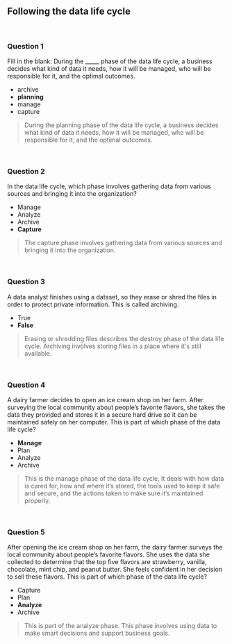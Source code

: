 ## Following the data life cycle

&nbsp;

### Question 1

Fill in the blank: During the _____ phase of the data life cycle, a business decides what kind of data it needs, how it will be managed, who will be responsible for it, and the optimal outcomes.

* archive
* **planning**
* manage
* capture

> During the planning phase of the data life cycle, a business decides what kind of data it needs, how it will be managed, who will be responsible for it, and the optimal outcomes.

&nbsp;

### Question 2

In the data life cycle, which phase involves gathering data from various sources and bringing it into the organization?

* Manage
* Analyze
* Archive
* **Capture**

> The capture phase involves gathering data from various sources and bringing it into the organization. 

&nbsp;

### Question 3

A data analyst finishes using a dataset, so they erase or shred the files in order to protect private information. This is called archiving. 

* True
* **False**

> Erasing or shredding files describes the destroy phase of the data life cycle. Archiving involves storing files in a place where it's still available.

&nbsp;

### Question 4

A dairy farmer decides to open an ice cream shop on her farm. After surveying the local community about people’s favorite flavors, she takes the data they provided and stores it in a secure hard drive so it can be maintained safely on her computer. This is part of which phase of the data life cycle?

* **Manage**
* Plan
* Analyze
* Archive

> This is the manage phase of the data life cycle. It deals with how data is cared for, how and where it’s stored, the tools used to keep it safe and secure, and the actions taken to make sure it’s maintained properly. 

&nbsp;

### Question 5

After opening the ice cream shop on her farm, the dairy farmer surveys the local community about people’s favorite flavors. She uses the data she collected to determine that the top five flavors are strawberry, vanilla, chocolate, mint chip, and peanut butter. She feels confident in her decision to sell these flavors. This is part of which phase of the data life cycle?

* Capture
* Plan
* **Analyze**
* Archive

> This is part of the analyze phase. This phase involves using data to make smart decisions and support business goals.
